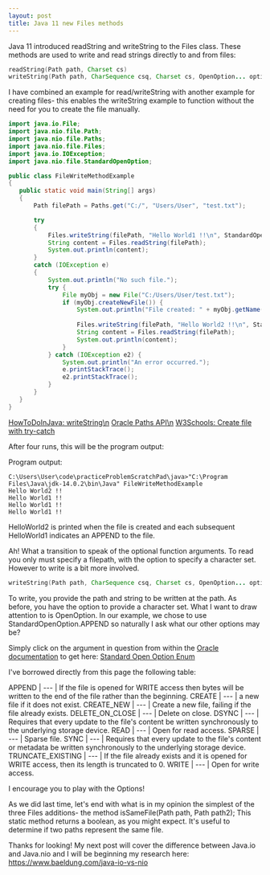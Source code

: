 ```yaml
---
layout: post
title: Java 11 new Files methods
---
```


Java 11 introduced readString and writeString to the Files class. These methods are used to write and read strings directly to and from files:
```Java
readString​(Path path, Charset cs)
writeString​(Path path, CharSequence csq, Charset cs, OpenOption... options)
```

I have combined an example for read/writeString with another example for creating files- this enables the writeString example to function without the need for you to create the file manually.

 ```Java
import java.io.File;
import java.nio.file.Path;
import java.nio.file.Paths;
import java.nio.file.Files;
import java.io.IOException;
import java.nio.file.StandardOpenOption;
 
public class FileWriteMethodExample 
{
    public static void main(String[] args) 
    {
        Path filePath = Paths.get("C:/", "Users/User", "test.txt");
 
        try
        {
            Files.writeString(filePath, "Hello World1 !!\n", StandardOpenOption.APPEND);
            String content = Files.readString(filePath);
            System.out.println(content);
        } 
        catch (IOException e) 
        {
			System.out.println("No such file.");
			try {
				File myObj = new File("C:/Users/User/test.txt");
				if (myObj.createNewFile()) {
					System.out.println("File created: " + myObj.getName());
					
                    Files.writeString(filePath, "Hello World2 !!\n", StandardOpenOption.APPEND);
                    String content = Files.readString(filePath);
                    System.out.println(content);
			    }
			} catch (IOException e2) {
				System.out.println("An error occurred.");
				e.printStackTrace();
				e2.printStackTrace();				
			}
        }
    }
}
``` 

[HowToDoInJava: writeString\n](https://howtodoinjava.com/java11/write-string-to-file/)
[Oracle Paths API\n](https://docs.oracle.com/javase/7/docs/api/java/nio/file/Paths.html)
[W3Schools: Create file with try-catch](https://www.w3schools.com/java/java_files_create.asp)

After four runs, this will be the program output:

Program output:
```Console
C:\Users\User\code\practiceProblemScratchPad\java>"C:\Program Files\Java\jdk-14.0.2\bin\Java" FileWriteMethodExample
Hello World2 !!
Hello World1 !!
Hello World1 !!
Hello World1 !!
```

HelloWorld2 is printed when the file is created and each subsequent HelloWorld1 indicates an APPEND to the file.

Ah! What a transition to speak of the optional function arguments. To read you only must specify a filepath, with the option to specify a character set. However to write is a bit more involved.
```Java
writeString​(Path path, CharSequence csq, Charset cs, OpenOption... options)
```

To write, you provide the path and string to be written at the path. As before, you have the option to provide a character set. What I want to draw attention to is OpenOption.
In our example, we chose to use StandardOpenOption.APPEND so naturally I ask what our other options may be?

Simply click on the argument in question from within the [Oracle documentation](https://docs.oracle.com/en/java/javase/11/docs/api/java.base/java/nio/file/Files.html) to get here:
[Standard Open Option Enum](https://docs.oracle.com/en/java/javase/11/docs/api/java.base/java/nio/file/StandardOpenOption.html)

I've borrowed directly from this page the following table:


APPEND | --- | If the file is opened for WRITE access then bytes will be written to the end of the file rather than the beginning.
CREATE | --- | a new file if it does not exist.
CREATE_NEW | --- | Create a new file, failing if the file already exists.
DELETE_ON_CLOSE | --- | Delete on close.
DSYNC | --- | Requires that every update to the file's content be written synchronously to the underlying storage device.
READ | --- | Open for read access.
SPARSE | --- | Sparse file.
SYNC | --- | Requires that every update to the file's content or metadata be written synchronously to the underlying storage device.
TRUNCATE_EXISTING | --- | If the file already exists and it is opened for WRITE access, then its length is truncated to 0.
WRITE | --- | Open for write access.


I encourage you to play with the Options!

As we did last time, let's end with what is in my opinion the simplest of the three Files additions- the method isSameFile(Path path, Path path2);
This static method returns a boolean, as you might expect. It's useful to determine if two paths represent the same file.
	
Thanks for looking! My next post will cover the difference between Java.io and Java.nio and I will be beginning my research here: https://www.baeldung.com/java-io-vs-nio